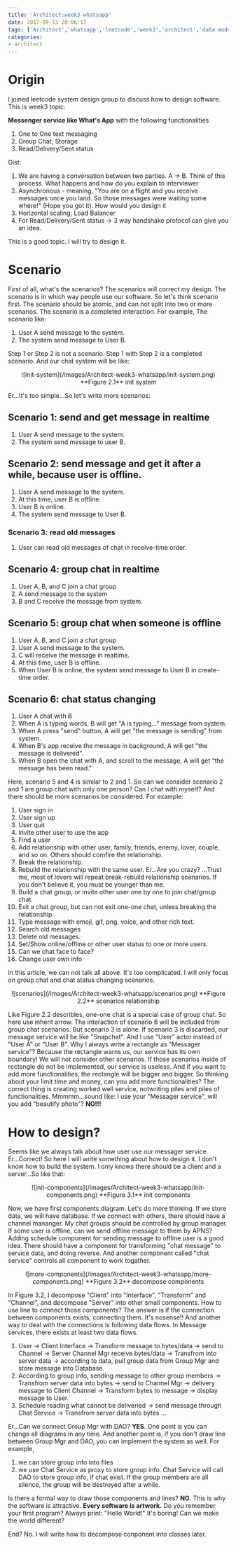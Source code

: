 ```yaml
---
title: 'Architect:week3-whatsapp'
date: 2017-09-13 20:06:17
tags: ['Architect','whatsapp','leetcode','week3','architect','data model']
categories:
- architect
---
```

# Origin
I joined leetcode system design group to discuss how to design software. This is week3 topic:

**Messenger service like What's App** with the following functionalities

1. One to One text messaging
2. Group Chat, Storage
3. Read/Delivery/Sent status

Gist:

1. We are having a conversation between two parties. A -&gt; B. Think of this process. What happens and how do you explain to interviewer
2. Asynchronous - meaning, "You are on a flight and you receive messages once you land. So those messages were waiting some where!" (Hope you got it). How would you design it
3. Horizontal scaling, Load Balancer
4. For Read/Delivery/Sent status -&gt; 3 way handshake protocol can give you an idea.


This is a good topic. I will try to design it. 

# Scenario

First of all, what's the scenarios? The scenarios will correct my design. The scenario is in which way people use our software. So let's think scenario first. The scenario should be atomic, and can not split into two or more scenarios. The scenario is a completed interaction. For example, The scenario like:

1. User A send message to the system.
1. The system send message to User B.

Step 1 or Step 2 is not a scenario. Step 1 with Step 2 is a completed scenario.
And our chat system will be like:

<div align=center>
![init-system](/images/Architect-week3-whatsapp/init-system.png)
**Figure 2.1** init system
</div>

Er...It's too simple...So let's write more scenarios:

##  Scenario 1: send and get message in realtime

1. User A send message to the system.
1. The system send message to user B.

##  Scenario 2: send message and get it after a while, because user is offline.

1. User A send message to the system.
1. At this time, user B is offline.
1. User B is online.
1. The system send message to User B.

### Scenario 3: read old messages

1. User can read old messages of chat in receive-time order.

## Scenario 4: group chat in realtime

1. User A, B, and C join a chat group
1. A send message to the system
1. B and C receive the message from system.

## Scenario 5: group chat when someone is offline

1. User A, B, and C join a chat group
1. User A send message to the system.
1. C will receive the message in realtime.
1. At this time, user B is offline.
1. When User B is online, the system send message to User B in create-time order.


## Scenario 6: chat status changing

1. User A chat with B
1. When A is typing words, B will get "A is typing..." message from system.
1. When A press "send" button, A will get "the message is sending" from system.
1. When B's app receive the message in background, A will get "the message is delivered". 
1. When B open the chat with A, and scroll to the message, A will get "the message has been read."

Here, scenario 5 and 4 is similar to 2 and 1. So can we consider scenario 2 and 1 are group chat with only one person? Can I chat with myself? And there should be more scenarios be considered. For example:
1. User sign in
1. User sign up
1. User quit
1. Invite other user to use the app
1. Find a user
1. Add relationship with other user, family, friends, enemy, lover, couple, and so on. Others should comfire the relationship.
1. Break the relationship.
1. Rebuild the relationship with the same user. Er...Are you crazy? ...Trust me, most of lovers will repeat break-rebuild relationship scenarios. If you don't believe it, you must be younger than me.
1. Build a chat group, or invite other user one by one to join chat/group chat.
1. Exit a chat group, but can not exit one-one chat, unless breaking the relationship.
1. Type message with emoji, gif, png, voice, and other rich text.
1. Search old messages
1. Delete old messages.
1. Set/Show online/offline or other user status to one or more users.
1. Can we chat face to face?
1. Change user own info

In this article, we can not talk all above. It's too complicated. I will only focus on group chat and chat status changing scenarios. 

<div align=center>
![scenarios](/images/Architect-week3-whatsapp/scenarios.png)
**Figure 2.2** scenarios relationship
</div>

Like Figure 2.2 describles, one-one chat is a special case of group chat. So here use inherit arrow. The interaction of scenario 6 will be included from group chat scenarios. But scenario 3 is alone. If scenario 3 is discarded, our message service will be like "Snapchat". And I use "User" actor instead of "User A" or "User B". Why I always write a rectangle as "Messager service"? Because the rectangle warns us, our service has its own boundary! We will not consider other scenarios. If those scenarios inside of rectangle do not be implemented, our service is useless. And if you want to add more functionalities, the rectangle will be bigger and bigger. So thinking about your limit time and money, can you add more functionalities? The correct thing is creating worked well service, notwriting piles and piles of functionalities. Mmmmm...sound like: I use your "Messager service", will you add "beautify photo"? **NO!!!**

# How to design?

Seems like we always talk about how user use our messager service. Er...Correct! So here I will write something about how to design it. I don't know how to build the system. I only knows there should be a client and a server...So like that:

<div align=center>
![init-components](/images/Architect-week3-whatsapp/init-components.png)
**Figure 3.1** init components
</div>

Now, we have first components diagram. Let's do more thinking. If we store data, we will have database. If we connect with others, there should have a channel mananger. My chat groups should be controlled by group manager. If some user is offline, can we send offline message to them by APNS? Adding schedule component for sending message to offline user is a good idea. There should have a component for transforming "chat message" to service data, and doing reverse. And another component called "chat service" controls all component to work togather.

<div align=center>
![more-components](/images/Architect-week3-whatsapp/more-components.png)
**Figure 3.2** decompose components
</div>

In Figure 3.2, I decompose "Client" into "Interface", "Transform" and "Channel", and decompose "Server" into other small components. How to use line to connect those components? The answer is if the connection between components exists, connecting them. It's nosense!! And another way to deal with the connections is following data flows. In Message services, there exists at least two data flows.

1. User -> Client Interface -> Transform message to bytes/data -> send to Channel -> Server Channel Mgr receive bytes/data -> Transfrom into server data -> according to data, pull group data from Group Mgr and store message into Database.
1. According to group info, sending message to other group members ->  Transfrom server data into bytes -> send to Channel Mgr -> delivery message to Client Channel -> Transform bytes to message -> display message to User.
1. Schedule reading what cannot be deliveried -> send message through Chat Service -> Transfrom server data into bytes ...

Er...Can we connect Group Mgr with DAO? **YES**. One point is you can change all diagrams in any time. And another point is, if you don't draw line between Group Mgr and DAO, you can implement the system as well. For example,
1. we can store group info into files
1. we use Chat Service as proxy to store group info. Chat Service will call DAO to store group info, if chat exist. If the group members are all silence, the group will be destroyed after a while.

Is there a formal way to draw those components and lines? **NO.** This is why the software is attractive. **Every software is artwork.** Do you remember your first program? Always print: "Hello World!" It's boring! Can we make the world different?

End? No. I will write how to decompose conponent into classes later.

